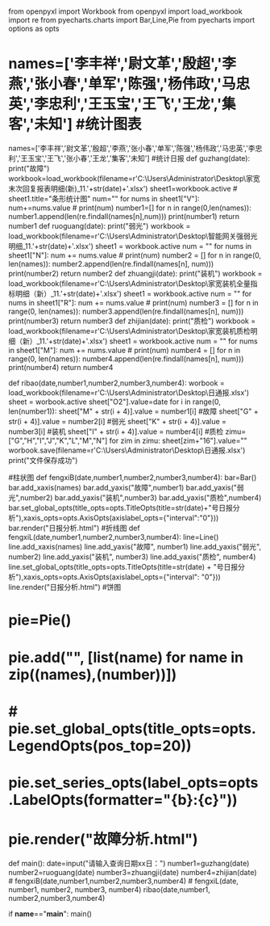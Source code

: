 #
from openpyxl import Workbook
from openpyxl import load_workbook
import re
from pyecharts.charts import Bar,Line,Pie
from pyecharts import options as opts

# names=['李丰祥','尉文革','殷超','李燕','张小春','单军','陈强','杨伟政','马忠英','李忠利','王玉宝','王飞','王龙','集客','未知']         #统计图表
names=['李丰祥','尉文革','殷超','李燕','张小春','单军','陈强','杨伟政','马忠英','李忠利','王玉宝','王飞','张小春','王龙','集客','未知']    #统计日报
def guzhang(date):
    print("故障")
    workbook=load_workbook(filename=r'C:\Users\Administrator\Desktop\家宽末次回复报表明细(新)_11.'+str(date)+'.xlsx')
    sheet1=workbook.active
    # sheet1.title="条形统计图"
    num=""
    for nums in sheet1["V"]:
        num+=nums.value
    # print(num)
    number1=[]
    for n in range(0,len(names)):
        number1.append(len(re.findall(names[n],num)))
    print(number1)
    return number1
def ruoguang(date):
    print("弱光")
    workbook = load_workbook(filename=r'C:\Users\Administrator\Desktop\智能网关强弱光明细_11.'+str(date)+'.xlsx')
    sheet1 = workbook.active
    num = ""
    for nums in sheet1["N"]:
        num += nums.value
    # print(num)
    number2 = []
    for n in range(0, len(names)):
        number2.append(len(re.findall(names[n], num)))
    print(number2)
    return number2
def zhuangji(date):
    print("装机")
    workbook = load_workbook(filename=r'C:\Users\Administrator\Desktop\家宽装机全量指标明细（新）_11.'+str(date)+'.xlsx')
    sheet1 = workbook.active
    num = ""
    for nums in sheet1["R"]:
        num += nums.value
    # print(num)
    number3 = []
    for n in range(0, len(names)):
        number3.append(len(re.findall(names[n], num)))
    print(number3)
    return number3
def zhijian(date):
    print("质检")
    workbook = load_workbook(filename=r'C:\Users\Administrator\Desktop\家宽装机质检明细（新）_11.'+str(date)+'.xlsx')
    sheet1 = workbook.active
    num = ""
    for nums in sheet1["M"]:
        num += nums.value
    # print(num)
    number4 = []
    for n in range(0, len(names)):
        number4.append(len(re.findall(names[n], num)))
    print(number4)
    return number4

def ribao(date,number1,number2,number3,number4):
    worbook = load_workbook(filename=r'C:\Users\Administrator\Desktop\日通报.xlsx')
    sheet = worbook.active
    sheet["O2"].value=date
    for i in range(0, len(number1)):
        sheet["M" + str(i + 4)].value = number1[i]          #故障
        sheet["G" + str(i + 4)].value = number2[i]          #弱光
        sheet["K" + str(i + 4)].value = number3[i]          #装机
        sheet["I" + str(i + 4)].value = number4[i]          #质检
    zimu=["G","H","I","J","K","L","M","N"]
    for zim in zimu:
        sheet[zim+"16"].value=""
    worbook.save(filename=r'C:\Users\Administrator\Desktop\日通报.xlsx')
    print("文件保存成功")

#柱状图
def fengxiB(date,number1,number2,number3,number4):
    bar=Bar()
    bar.add_xaxis(names)
    bar.add_yaxis("故障",number1)
    bar.add_yaxis("弱光",number2)
    bar.add_yaxis("装机",number3)
    bar.add_yaxis("质检",number4)
    bar.set_global_opts(title_opts=opts.TitleOpts(title=str(date)+"号日报分析"),xaxis_opts=opts.AxisOpts(axislabel_opts={"interval":"0"}))
    bar.render("日报分析.html")
#折线图
def fengxiL(date,number1,number2,number3,number4):
    line=Line()
    line.add_xaxis(names)
    line.add_yaxis("故障", number1)
    line.add_yaxis("弱光", number2)
    line.add_yaxis("装机", number3)
    line.add_yaxis("质检", number4)
    line.set_global_opts(title_opts=opts.TitleOpts(title=str(date) + "号日报分析"),xaxis_opts=opts.AxisOpts(axislabel_opts={"interval": "0"}))
    line.render("日报分析.html")
#饼图
# pie=Pie()
# pie.add("", [list(name) for name in zip((names),(number))])
# # pie.set_global_opts(title_opts=opts.LegendOpts(pos_top=20))
# pie.set_series_opts(label_opts=opts.LabelOpts(formatter="{b}:{c}"))
# pie.render("故障分析.html")

def main():
    date=input("请输入查询日期xx日：")
    number1=guzhang(date)
    number2=ruoguang(date)
    number3=zhuangji(date)
    number4=zhijian(date)
    # fengxiB(date,number1,number2,number3,number4)
    # fengxiL(date, number1, number2, number3, number4)
    ribao(date,number1, number2,number3,number4)



if __name__=="__main__":
    main()










